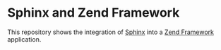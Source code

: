 Sphinx and Zend Framework
=========================

This repository shows the integration of [Sphinx](http://sphinxsearch.com) into a [Zend Framework](http://framework.zend.com) application.
